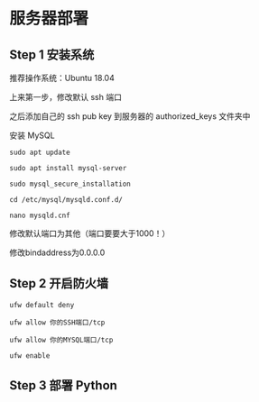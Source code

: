 # 服务器部署

## Step 1 安装系统

推荐操作系统：Ubuntu 18.04

上来第一步，修改默认 ssh 端口

之后添加自己的 ssh pub key 到服务器的 authorized_keys 文件夹中

安装 MySQL

`sudo apt update`

`sudo apt install mysql-server`

`sudo mysql_secure_installation`

`cd /etc/mysql/mysqld.conf.d/`

`nano mysqld.cnf`

修改默认端口为其他（端口要要大于1000！）

修改bindaddress为0.0.0.0

## Step 2 开启防火墙

`ufw default deny`

`ufw allow 你的SSH端口/tcp`

`ufw allow 你的MYSQL端口/tcp`

`ufw enable`

## Step 3 部署 Python


